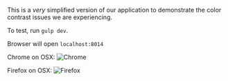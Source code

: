 This is a *very* simplified version of our application to demonstrate the color contrast issues
we are experiencing.

To test, run `gulp dev`.

Browser will open `localhost:8014`

Chrome on OSX:
![Chrome](http://imgur.com/5DFNYN6.png "Chrome")

Firefox on OSX:
![Firefox](http://i.imgur.com/KVbyeOU.png "Firefox")
